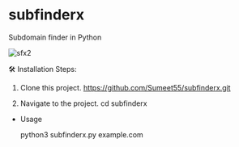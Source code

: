 # subfinderx
Subdomain finder in Python

![sfx2](https://user-images.githubusercontent.com/70707788/200114673-6b09fea1-d785-46b1-9fb1-25ad07774e3f.png)

🛠️ Installation Steps:

1. Clone this project.
   https://github.com/Sumeet55/subfinderx.git

2. Navigate to the project.
   cd subfinderx
   
* Usage

  python3 subfinderx.py example.com
